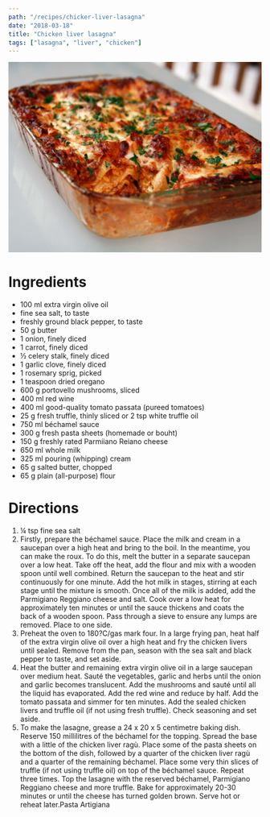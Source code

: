 ```yaml
---
path: "/recipes/chicker-liver-lasagna"
date: "2018-03-18"
title: "Chicken liver lasagna"
tags: ["lasagna", "liver", "chicken"]
---
```


![Lasagna](./lasagna.jpg)

# Ingredients

* 100 ml extra virgin olive oil
* fine sea salt, to taste
* freshly ground black pepper, to taste
* 50 g butter
* 1 onion, finely diced
* 1 carrot, finely diced
* ½ celery stalk, finely diced
* 1 garlic clove, finely diced
* 1 rosemary sprig, picked
* 1 teaspoon dried oregano
* 600 g portovello mushrooms, sliced
* 400 ml red wine
* 400 ml good-quality tomato passata (pureed tomatoes)
* 25 g fresh truffle, thinly sliced or 2 tsp white truffle oil
* 750 ml béchamel sauce
* 300 g fresh pasta sheets (homemade or bouht)
* 150 g freshly rated Parmiiano Reiano cheese
* 650 ml whole milk
* 325 ml pouring (whipping) cream
* 65 g salted butter, chopped
* 65 g plain (all-purpose) flour

# Directions

1.  ¼ tsp fine sea salt
1.  Firstly, prepare the béchamel sauce. Place the milk and cream in a saucepan over a high heat and bring to the boil. In the meantime, you can make the roux. To do this, melt the butter in a separate saucepan over a low heat. Take off the heat, add the flour and mix with a wooden spoon until well combined. Return the saucepan to the heat and stir continuously for one minute. Add the hot milk in stages, stirring at each stage until the mixture is smooth. Once all of the milk is added, add the Parmigiano Reggiano cheese and salt. Cook over a low heat for approximately ten minutes or until the sauce thickens and coats the back of a wooden spoon. Pass through a sieve to ensure any lumps are removed. Place to one side.
1.  Preheat the oven to 180?C/gas mark four. In a large frying pan, heat half of the extra virgin olive oil over a high heat and fry the chicken livers until sealed. Remove from the pan, season with the sea salt and black pepper to taste, and set aside.
1.  Heat the butter and remaining extra virgin olive oil in a large saucepan over medium heat. Sauté the vegetables, garlic and herbs until the onion and garlic becomes translucent. Add the mushrooms and sauté until all the liquid has evaporated. Add the red wine and reduce by half. Add the tomato passata and simmer for ten minutes. Add the sealed chicken livers and truffle oil (if not using fresh truffle). Check seasoning and set aside.
1.  To make the lasagne, grease a 24 x 20 x 5 centimetre baking dish. Reserve 150 millilitres of the béchamel for the topping. Spread the base with a little of the chicken liver ragù. Place some of the pasta sheets on the bottom of the dish, followed by a quarter of the chicken liver ragù and a quarter of the remaining béchamel. Place some very thin slices of truffle (if not using truffle oil) on top of the béchamel sauce. Repeat three times. Top the lasagne with the reserved béchamel, Parmigiano Reggiano cheese and more truffle. Bake for approximately 20-30 minutes or until the cheese has turned golden brown. Serve hot or reheat later.Pasta Artigiana
